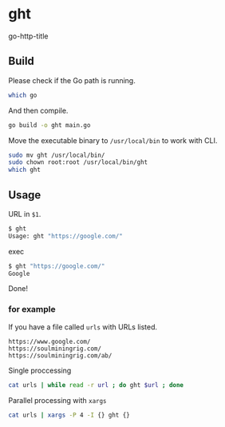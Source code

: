 # ght
go-http-title  

## Build
Please check if the Go path is running.
```bash
which go
```
  
And then compile.
```bash
go build -o ght main.go
```
Move the executable binary to `/usr/local/bin` to work with CLI.
```bash
sudo mv ght /usr/local/bin/
sudo chown root:root /usr/local/bin/ght
which ght
```

## Usage
URL in `$1`.
```bash
$ ght
Usage: ght "https://google.com/"
```
exec
```bash
$ ght "https://google.com/"
Google
```
Done!

### for example
If you have a file called `urls` with URLs listed.
```bash:urls
https://www.google.com/
https://soulminingrig.com/
https://soulminingrig.com/ab/
```
Single proccessing
```bash
cat urls | while read -r url ; do ght $url ; done
```
Parallel processing with `xargs`
```bash
cat urls | xargs -P 4 -I {} ght {}
```
